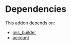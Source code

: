 # Dependencies

This addon depends on:

- [mis_builder](https://github.com/bringout/oca-report)
- [account](https://github.com/bringout/oca-ocb-accounting/tree/b1c998669b4208f15f21ea1c06eda9ff97b5e834/odoo-bringout-oca-ocb-account)
